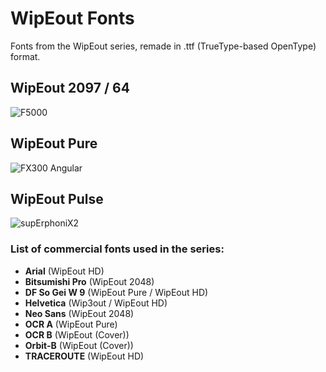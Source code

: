 # WipEout Fonts
Fonts from the WipEout series, remade in .ttf (TrueType-based OpenType) format.

## WipEout 2097 / 64
![F5000](https://user-images.githubusercontent.com/62298614/113145138-59f03f00-922e-11eb-9af1-9008e912aaba.png)

## WipEout Pure
![FX300 Angular](https://user-images.githubusercontent.com/62298614/112227463-024f4380-8c30-11eb-9b1d-627257dc73e6.png)

## WipEout Pulse
![supErphoniX2](https://user-images.githubusercontent.com/62298614/113151190-1fd66b80-9235-11eb-93ae-ad92b5857e8e.png)

### List of commercial fonts used in the series:

- **Arial** (WipEout HD)  
- **Bitsumishi Pro** (WipEout 2048)  
- **DF So Gei W 9** (WipEout Pure / WipEout HD)  
- **Helvetica** (Wip3out / WipEout HD)  
- **Neo Sans** (WipEout 2048)  
- **OCR A** (WipEout Pure)  
- **OCR B** (WipEout (Cover))  
- **Orbit-B** (WipEout (Cover))  
- **TRACEROUTE** (WipEout HD)  
